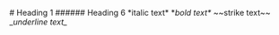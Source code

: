 \# Heading 1
\###### Heading 6
\*italic text\*
\**bold text\**
\~~strike text\~~
\__underline text\__